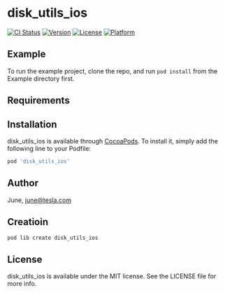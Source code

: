# disk_utils_ios

[![CI Status](https://img.shields.io/travis/isaacselement/disk_utils_ios.svg?style=flat)](https://travis-ci.org/isaacselement/disk_utils_ios)
[![Version](https://img.shields.io/cocoapods/v/disk_utils_ios.svg?style=flat)](https://cocoapods.org/pods/disk_utils_ios)
[![License](https://img.shields.io/cocoapods/l/disk_utils_ios.svg?style=flat)](https://cocoapods.org/pods/disk_utils_ios)
[![Platform](https://img.shields.io/cocoapods/p/disk_utils_ios.svg?style=flat)](https://cocoapods.org/pods/disk_utils_ios)

## Example

To run the example project, clone the repo, and run `pod install` from the Example directory first.

## Requirements

## Installation

disk_utils_ios is available through [CocoaPods](https://cocoapods.org). To install
it, simply add the following line to your Podfile:

```ruby
pod 'disk_utils_ios'
```

## Author

June, june@tesla.com

## Creatioin

```shell
pod lib create disk_utils_ios
```

## License

disk_utils_ios is available under the MIT license. See the LICENSE file for more info.
